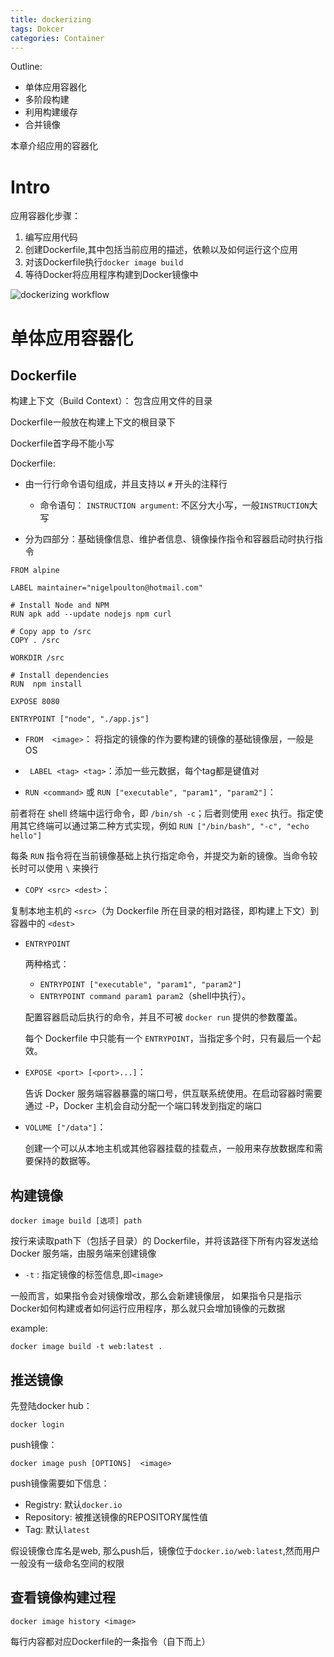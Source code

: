 ```yaml
---
title: dockerizing
tags: Dokcer
categories: Container
---
```


Outline:

* 单体应用容器化
* 多阶段构建
* 利用构建缓存
* 合并镜像

本章介绍应用的容器化

<!--more-->

# Intro

应用容器化步骤：

1. 编写应用代码
2. 创建Dockerfile,其中包括当前应用的描述，依赖以及如何运行这个应用
3. 对该Dockerfile执行`docker image build`
4. 等待Docker将应用程序构建到Docker镜像中

![dockerizing workflow](https://seec2-lyk.oss-cn-shanghai.aliyuncs.com/Hexo/Toolkit/dockerizing%20workflow.png)



# 单体应用容器化

## Dockerfile

构建上下文（Build Context）： 包含应用文件的目录

Dockerfile一般放在构建上下文的根目录下

Dockerfile首字母不能小写

Dockerfile:

* 由一行行命令语句组成，并且支持以 `#` 开头的注释行
  * 命令语句： `INSTRUCTION argument`: 不区分大小写，一般`INSTRUCTION`大写

* 分为四部分：基础镜像信息、维护者信息、镜像操作指令和容器启动时执行指令

```
FROM alpine

LABEL maintainer="nigelpoulton@hotmail.com"

# Install Node and NPM
RUN apk add --update nodejs npm curl

# Copy app to /src
COPY . /src

WORKDIR /src

# Install dependencies
RUN  npm install

EXPOSE 8080

ENTRYPOINT ["node", "./app.js"]

```

* `FROM  <image>`： 将指定的镜像的作为要构建的镜像的基础镜像层，一般是OS



* ` LABEL <tag> <tag>`：添加一些元数据，每个tag都是键值对



*  `RUN <command>` 或 `RUN ["executable", "param1", "param2"]`：

  前者将在 shell 终端中运行命令，即 `/bin/sh -c`；后者则使用 `exec` 执行。指定使用其它终端可以通过第二种方式实现，例如 `RUN ["/bin/bash", "-c", "echo hello"]`

  每条 `RUN` 指令将在当前镜像基础上执行指定命令，并提交为新的镜像。当命令较长时可以使用 `\` 来换行



*   `COPY <src> <dest>`：

  复制本地主机的 `<src>`（为 Dockerfile 所在目录的相对路径，即构建上下文）到容器中的 `<dest>`



* `ENTRYPOINT`

  两种格式：

  - `ENTRYPOINT ["executable", "param1", "param2"]`
  - `ENTRYPOINT command param1 param2`（shell中执行）。

  配置容器启动后执行的命令，并且不可被 `docker run` 提供的参数覆盖。

  每个 Dockerfile 中只能有一个 `ENTRYPOINT`，当指定多个时，只有最后一个起效。



* `EXPOSE <port> [<port>...]`：

  告诉 Docker 服务端容器暴露的端口号，供互联系统使用。在启动容器时需要通过 -P，Docker 主机会自动分配一个端口转发到指定的端口



* `VOLUME ["/data"]`：

  创建一个可以从本地主机或其他容器挂载的挂载点，一般用来存放数据库和需要保持的数据等。

## 构建镜像

```shell
docker image build [选项] path
```

按行来读取path下（包括子目录）的 Dockerfile，并将该路径下所有内容发送给 Docker 服务端，由服务端来创建镜像

* `-t` : 指定镜像的标签信息,即`<image>`



一般而言，如果指令会对镜像增改，那么会新建镜像层， 如果指令只是指示Docker如何构建或者如何运行应用程序，那么就只会增加镜像的元数据



example:

```shell
docker image build -t web:latest .
```



##  推送镜像

先登陆docker hub：

```shell
docker login
```



push镜像：

```shell
docker image push [OPTIONS]  <image>
```

push镜像需要如下信息：

* Registry: 默认`docker.io`
* Repository: 被推送镜像的REPOSITORY属性值
* Tag:  默认`latest`



 假设镜像仓库名是web, 那么push后，镜像位于`docker.io/web:latest`,然而用户一般没有一级命名空间的权限

## 查看镜像构建过程

```shell
docker image history <image>
```

每行内容都对应Dockerfile的一条指令（自下而上）

